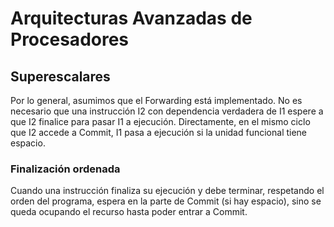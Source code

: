 # Arquitecturas Avanzadas de Procesadores

## Superescalares
Por lo general, asumimos que el Forwarding está implementado. No es necesario que una instrucción I2 con dependencia verdadera de I1 espere a que I2 finalice para pasar I1 a ejecución. Directamente, en el mismo ciclo que I2 accede a Commit, I1 pasa a ejecución si la unidad funcional tiene espacio.

### Finalización ordenada
Cuando una instrucción finaliza su ejecución y debe terminar, respetando el orden del programa, espera en la parte de Commit (si hay espacio), sino se queda ocupando el recurso hasta poder entrar a Commit.